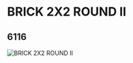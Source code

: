 # BRICK 2X2 ROUND II
## 6116
![BRICK 2X2 ROUND II](https://lc-www-live-s.legocdn.com/media/bricks/5/2/611643.jpg)